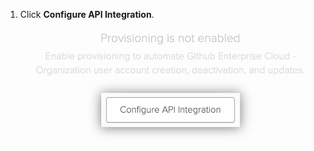 1. Click **Configure API Integration**.
  !["Configure API Integration" button for Okta application](/assets/images/help/saml/okta-configure-api-integration.png)
